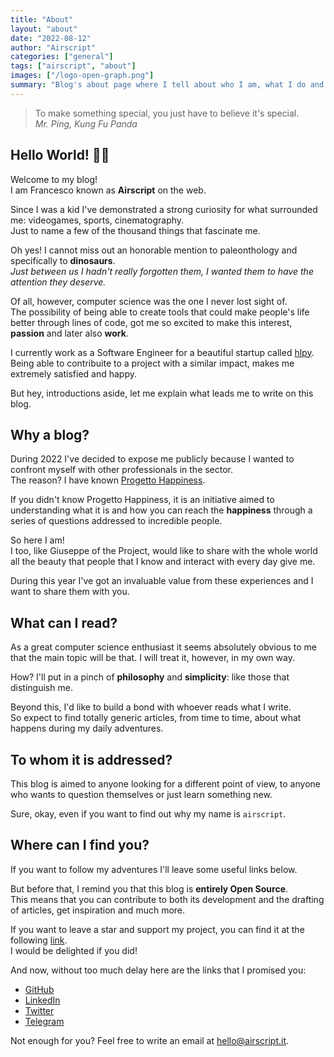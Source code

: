```yaml
---
title: "About"
layout: "about"
date: "2022-08-12"
author: "Airscript"
categories: ["general"]
tags: ["airscript", "about"]
images: ["/logo-open-graph.png"]
summary: "Blog's about page where I tell about who I am, what I do and the objectives of the blog."
---
```

> To make something special, you just have to believe it's special.  
> *Mr. Ping, Kung Fu Panda*

## Hello World! 👋🏻
Welcome to my blog!  
I am Francesco known as **Airscript** on the web.  

Since I was a kid I've demonstrated a strong curiosity for what surrounded 
me: videogames, sports, cinematography.  
Just to name a few of the thousand things that fascinate me.  

Oh yes! I cannot miss out an honorable mention to paleonthology and 
specifically to **dinosaurs**.  
*Just between us I hadn't really forgotten them, I wanted them to have the 
attention they deserve.*  

Of all, however, computer science was the one I never lost sight of.  
The possibility of being able to create tools that could make people's life better through lines of code, got me so excited to make this interest, 
**passion** and later also **work**.  

I currently work as a Software Engineer for a beautiful startup called 
[hlpy](https://hlpy.co).  
Being able to contribuite to a project with a similar impact, makes me 
extremely satisfied and happy.  

But hey, introductions aside, let me explain what leads me to write on 
this blog.  

## Why a blog?
During 2022 I've decided to expose me publicly because I wanted to confront 
myself with other professionals in the sector.  
The reason? I have known [Progetto Happiness](https://progettohappiness.com/en/the-project/).  

If you didn't know Progetto Happiness, it is an initiative aimed to 
understanding what it is and how you can reach the **happiness** through a 
series of questions addressed to incredible people.  

So here I am!  
I too, like Giuseppe of the Project, would like to share with the whole 
world all the beauty that people that I know and interact with every day give me.

During this year I've got an invaluable value from these experiences and I 
want to share them with you.  

## What can I read?
As a great computer science enthusiast it seems absolutely obvious 
to me that the main topic will be that. I will treat it, however, in my own way.  

How? I'll put in a pinch of **philosophy** and **simplicity**: like those that distinguish me.  

Beyond this, I'd like to build a bond with whoever reads what I write.  
So expect to find totally generic articles, from time to time, about what 
happens during my daily adventures.  

## To whom it is addressed?
This blog is aimed to anyone looking for a different point of view, to 
anyone who wants to question themselves or just learn something new.  

Sure, okay, even if you want to find out why my name is `airscript`.  

## Where can I find you?
If you want to follow my adventures I'll leave some useful links below.  

But before that, I remind you that this blog is **entirely Open Source**.  
This means that you can contribute to both its development and the drafting 
of articles, get inspiration and much more.  

If you want to leave a star and support my project, you can find it at the 
following [link](https://github.com/Airscripts/blog).  
I would be delighted if you did!  

And now, without too much delay here are the links that I promised you:  
- [GitHub](https://github.com/Airscripts)
- [LinkedIn](https://www.linkedin.com/in/airscript/)
- [Twitter](https://twitter.com/airscript)
- [Telegram](https://t.me/airscript)

Not enough for you? Feel free to write an email at hello@airscript.it.
